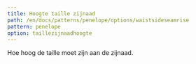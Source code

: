```yaml
---
title: Hoogte taille zijnaad
path: /en/docs/patterns/penelope/options/waistsideseamrise
pattern: penelope
option: taillezijnaadhoogte
---
```


Hoe hoog de taille moet zijn aan de zijnaad.